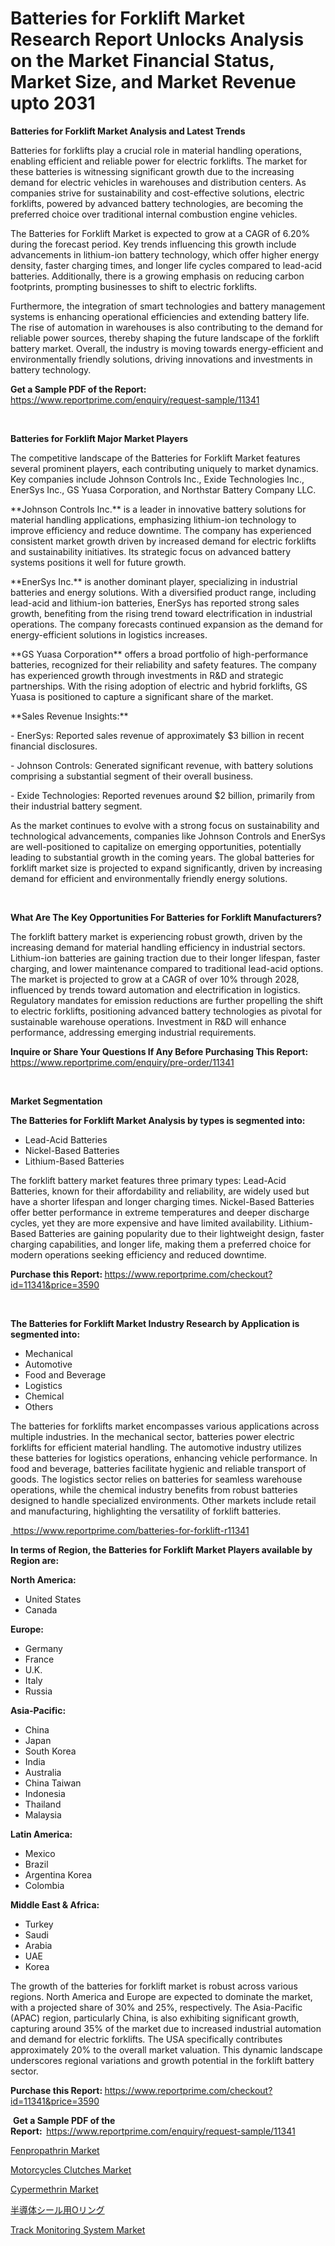 <p><h1>Batteries for Forklift Market Research Report Unlocks Analysis on the Market Financial Status, Market Size, and Market Revenue upto 2031</h1></p><p><strong>Batteries for Forklift Market Analysis and Latest Trends</strong></p>
<p><p>Batteries for forklifts play a crucial role in material handling operations, enabling efficient and reliable power for electric forklifts. The market for these batteries is witnessing significant growth due to the increasing demand for electric vehicles in warehouses and distribution centers. As companies strive for sustainability and cost-effective solutions, electric forklifts, powered by advanced battery technologies, are becoming the preferred choice over traditional internal combustion engine vehicles.</p><p>The Batteries for Forklift Market is expected to grow at a CAGR of 6.20% during the forecast period. Key trends influencing this growth include advancements in lithium-ion battery technology, which offer higher energy density, faster charging times, and longer life cycles compared to lead-acid batteries. Additionally, there is a growing emphasis on reducing carbon footprints, prompting businesses to shift to electric forklifts.</p><p>Furthermore, the integration of smart technologies and battery management systems is enhancing operational efficiencies and extending battery life. The rise of automation in warehouses is also contributing to the demand for reliable power sources, thereby shaping the future landscape of the forklift battery market. Overall, the industry is moving towards energy-efficient and environmentally friendly solutions, driving innovations and investments in battery technology.</p></p>
<p><strong>Get a Sample PDF of the Report:&nbsp;</strong> <a href="https://www.reportprime.com/enquiry/request-sample/11341">https://www.reportprime.com/enquiry/request-sample/11341</a></p>
<p>&nbsp;</p>
<p><strong>Batteries for Forklift Major Market Players</strong></p>
<p><p>The competitive landscape of the Batteries for Forklift Market features several prominent players, each contributing uniquely to market dynamics. Key companies include Johnson Controls Inc., Exide Technologies Inc., EnerSys Inc., GS Yuasa Corporation, and Northstar Battery Company LLC.</p><p>**Johnson Controls Inc.** is a leader in innovative battery solutions for material handling applications, emphasizing lithium-ion technology to improve efficiency and reduce downtime. The company has experienced consistent market growth driven by increased demand for electric forklifts and sustainability initiatives. Its strategic focus on advanced battery systems positions it well for future growth.</p><p>**EnerSys Inc.** is another dominant player, specializing in industrial batteries and energy solutions. With a diversified product range, including lead-acid and lithium-ion batteries, EnerSys has reported strong sales growth, benefiting from the rising trend toward electrification in industrial operations. The company forecasts continued expansion as the demand for energy-efficient solutions in logistics increases.</p><p>**GS Yuasa Corporation** offers a broad portfolio of high-performance batteries, recognized for their reliability and safety features. The company has experienced growth through investments in R&D and strategic partnerships. With the rising adoption of electric and hybrid forklifts, GS Yuasa is positioned to capture a significant share of the market.</p><p>**Sales Revenue Insights:**</p><p>- EnerSys: Reported sales revenue of approximately $3 billion in recent financial disclosures.</p><p>- Johnson Controls: Generated significant revenue, with battery solutions comprising a substantial segment of their overall business.</p><p>- Exide Technologies: Reported revenues around $2 billion, primarily from their industrial battery segment.</p><p>As the market continues to evolve with a strong focus on sustainability and technological advancements, companies like Johnson Controls and EnerSys are well-positioned to capitalize on emerging opportunities, potentially leading to substantial growth in the coming years. The global batteries for forklift market size is projected to expand significantly, driven by increasing demand for efficient and environmentally friendly energy solutions.</p></p>
<p>&nbsp;</p>
<p><strong>What Are The Key Opportunities For Batteries for Forklift Manufacturers?</strong></p>
<p><p>The forklift battery market is experiencing robust growth, driven by the increasing demand for material handling efficiency in industrial sectors. Lithium-ion batteries are gaining traction due to their longer lifespan, faster charging, and lower maintenance compared to traditional lead-acid options. The market is projected to grow at a CAGR of over 10% through 2028, influenced by trends toward automation and electrification in logistics. Regulatory mandates for emission reductions are further propelling the shift to electric forklifts, positioning advanced battery technologies as pivotal for sustainable warehouse operations. Investment in R&D will enhance performance, addressing emerging industrial requirements.</p></p>
<p><strong>Inquire or Share Your Questions If Any Before Purchasing This Report:</strong> <a href="https://www.reportprime.com/enquiry/pre-order/11341">https://www.reportprime.com/enquiry/pre-order/11341</a></p>
<p>&nbsp;</p>
<p><strong>Market Segmentation</strong></p>
<p><strong>The Batteries for Forklift Market Analysis by types is segmented into:</strong></p>
<p><ul><li>Lead-Acid Batteries</li><li>Nickel-Based Batteries</li><li>Lithium-Based Batteries</li></ul></p>
<p><p>The forklift battery market features three primary types: Lead-Acid Batteries, known for their affordability and reliability, are widely used but have a shorter lifespan and longer charging times. Nickel-Based Batteries offer better performance in extreme temperatures and deeper discharge cycles, yet they are more expensive and have limited availability. Lithium-Based Batteries are gaining popularity due to their lightweight design, faster charging capabilities, and longer life, making them a preferred choice for modern operations seeking efficiency and reduced downtime.</p></p>
<p><strong>Purchase this Report:&nbsp;</strong><a href="https://www.reportprime.com/checkout?id=11341&price=3590">https://www.reportprime.com/checkout?id=11341&price=3590</a></p>
<p>&nbsp;</p>
<p><strong>The Batteries for Forklift Market Industry Research by Application is segmented into:</strong></p>
<p><ul><li>Mechanical</li><li>Automotive</li><li>Food and Beverage</li><li>Logistics</li><li>Chemical</li><li>Others</li></ul></p>
<p><p>The batteries for forklifts market encompasses various applications across multiple industries. In the mechanical sector, batteries power electric forklifts for efficient material handling. The automotive industry utilizes these batteries for logistics operations, enhancing vehicle performance. In food and beverage, batteries facilitate hygienic and reliable transport of goods. The logistics sector relies on batteries for seamless warehouse operations, while the chemical industry benefits from robust batteries designed to handle specialized environments. Other markets include retail and manufacturing, highlighting the versatility of forklift batteries.</p></p>
<p><a href="https://www.reportprime.com/batteries-for-forklift-r11341">&nbsp;https://www.reportprime.com/batteries-for-forklift-r11341</a></p>
<p><strong>In terms of Region, the Batteries for Forklift Market Players available by Region are:</strong></p>
<p>
    <p> <strong> North America: </strong>
        <ul>
            <li>United States</li>
            <li>Canada</li>
        </ul>
        </p> 
    <p> <strong> Europe: </strong>
        <ul>
            <li>Germany</li>
            <li>France</li>
            <li>U.K.</li>
            <li>Italy</li>
            <li>Russia</li>
        </ul>
        </p> 
    <p> <strong> Asia-Pacific: </strong>
        <ul>
            <li>China</li>
            <li>Japan</li>
            <li>South Korea</li>
            <li>India</li>
            <li>Australia</li>
            <li>China Taiwan</li>
            <li>Indonesia</li>
            <li>Thailand</li>
            <li>Malaysia</li>
        </ul>
        </p> 
    <p> <strong> Latin America: </strong>
        <ul>
            <li>Mexico</li>
            <li>Brazil</li>
            <li>Argentina Korea</li>
            <li>Colombia</li>
        </ul>
        </p> 
    <p> <strong> Middle East & Africa: </strong>
        <ul>
            <li>Turkey</li>
            <li>Saudi</li>
            <li>Arabia</li>
            <li>UAE</li>
            <li>Korea</li>
        </ul>
    </p>
    </p>
<p><p>The growth of the batteries for forklift market is robust across various regions. North America and Europe are expected to dominate the market, with a projected share of 30% and 25%, respectively. The Asia-Pacific (APAC) region, particularly China, is also exhibiting significant growth, capturing around 35% of the market due to increased industrial automation and demand for electric forklifts. The USA specifically contributes approximately 20% to the overall market valuation. This dynamic landscape underscores regional variations and growth potential in the forklift battery sector.</p></p>
<p><strong>Purchase this Report: </strong><a href="https://www.reportprime.com/checkout?id=11341&price=3590">https://www.reportprime.com/checkout?id=11341&price=3590</a></p>
<p>&nbsp;<strong>Get a Sample PDF of the Report:&nbsp;&nbsp;</strong><a href="https://www.reportprime.com/enquiry/request-sample/11341">https://www.reportprime.com/enquiry/request-sample/11341</a></p>
<p><strong></strong></p>
<p><p><a href="https://medium.com/@adrainratke1972/the-global-fenpropathrin-market-is-a-dynamic-and-growing-industry-adff227dceda">Fenpropathrin Market</a></p><p><a href="https://issuu.com/reportprime-2/docs/motorcycles-clutches-market-size-20_5e8d4f99122ec8">Motorcycles Clutches Market</a></p><p><a href="https://medium.com/@adrainratke1972/the-global-market-overview-of-the-cypermethrin-market-provides-a-unique-perspective-on-the-key-5da1510ab42e">Cypermethrin Market</a></p><p><a href="https://lerafesills.medium.com/o-ring-for-semiconductor-sealing-market-%E3%81%AE%E3%82%B0%E3%83%AD%E3%83%BC%E3%83%90%E3%83%AB%E5%B8%82%E5%A0%B4%E6%A6%82%E8%A6%81%E3%81%AF-%E4%B8%96%E7%95%8C%E3%81%8A%E3%82%88%E3%81%B3%E4%B8%BB%E8%A6%81%E5%B8%82%E5%A0%B4%E3%81%AB%E3%81%8A%E3%81%91%E3%82%8B%E6%A5%AD%E7%95%8C%E3%81%AB%E5%BD%B1%E9%9F%BF%E3%82%92%E4%B8%8E%E3%81%88%E3%82%8B%E4%B8%BB%E8%A6%81%E3%81%AA%E3%83%88%E3%83%AC%E3%83%B3%E3%83%89%E3%81%AB%E3%81%A4%E3%81%84%E3%81%A6-%E7%8B%AC%E8%87%AA%E3%81%AE%E8%A6%96%E7%82%B9%E3%82%92%E6%8F%90%E4%BE%9B%E3%81%97%E3%81%BE%E3%81%99-b7486ef5b669">半導体シール用Oリング</a></p><p><a href="https://issuu.com/reportprime-2/docs/track-monitoring-system-market-size_9e7ab2bd29ce7a">Track Monitoring System Market</a></p></p>